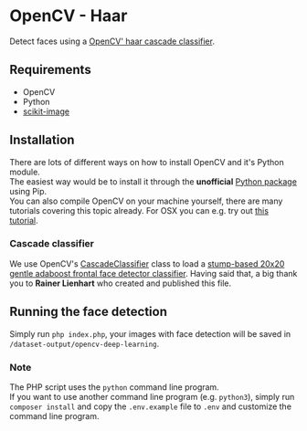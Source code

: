 # OpenCV - Haar
Detect faces using a [OpenCV' haar cascade classifier](https://github.com/opencv/opencv/blob/master/data/haarcascades/haarcascade_frontalface_alt.xml).  

## Requirements
- OpenCV
- Python
- [scikit-image](https://scikit-image.org/)

## Installation
There are lots of different ways on how to install OpenCV and it's Python module.  
The easiest way would be to install it through the **unofficial** [Python package](https://pypi.org/project/opencv-python/) using Pip.  
You can also compile OpenCV on your machine yourself, there are many tutorials covering this topic already.
For OSX you can e.g. try out [this tutorial](https://www.learnopencv.com/install-opencv3-on-macos/).

### Cascade classifier
We use OpenCV's [CascadeClassifier](https://docs.opencv.org/3.4.3/d1/de5/classcv_1_1CascadeClassifier.html) class to load a
[stump-based 20x20 gentle adaboost frontal face detector classifier](https://github.com/opencv/opencv/blob/master/data/haarcascades/haarcascade_frontalface_alt.xml).
Having said that, a big thank you to **Rainer Lienhart** who created and published this file.

## Running the face detection
Simply run `php index.php`, your images with face detection will be saved in `/dataset-output/opencv-deep-learning`.

### Note
The PHP script uses the `python` command line program.  
If you want to use another command line program (e.g. `python3`),
simply run `composer install` and copy the `.env.example` file to `.env` and customize the command line program.
